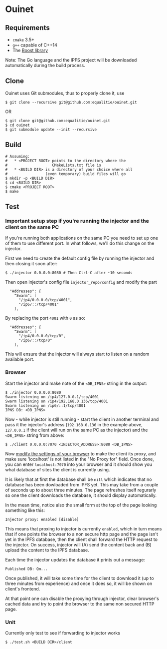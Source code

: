 # Ouinet

## Requirements

* `cmake` 3.5+
* `g++` capable of C++14
* The [Boost library](http://www.boost.org/)

Note: The Go language and the IPFS project will be downloaded automatically
during the build process.

## Clone

Ouinet uses Git submodules, thus to properly clone it, use

```
$ git clone --recursive git@github.com:equalitie/ouinet.git
```

OR

```
$ git clone git@github.com:equalitie/ouinet.git
$ cd ouinet
$ git submodule update --init --recursive
```

## Build

```
# Assuming:
#   * <PROJECT ROOT> points to the directory where the
#                    CMakeLists.txt file is
#   * <BUILD DIR> is a directory of your choice where all
#                 (even temporary) build files will go
$ mkdir -p <BUILD DIR>
$ cd <BUILD DIR>
$ cmake <PROJECT ROOT>
$ make
```

## Test

### Important setup step if you're running the injector and the client on the same PC

If you're running both applications on the same PC you need to set up
one of them to use different port. In what follows, we'll do this change
on the injector.

First we need to create the default config file by running the injector
and then closing it soon after:

```
$ ./injector 0.0.0.0:8080 # Then Ctrl-C after ~10 seconds
```

Then open injector's config file `injector_repo/config` and modify the part

```
  "Addresses": {
    "Swarm": [
      "/ip4/0.0.0.0/tcp/4001",
      "/ip6/::/tcp/4001"
    ],
```

By replacing the port `4001` with `0` as so:

```
  "Addresses": {
    "Swarm": [
      "/ip4/0.0.0.0/tcp/0",
      "/ip6/::/tcp/0"
    ],
```

This will ensure that the injector will always start to listen on a random
available port.

### Browser

Start the injector and make note of the `<DB_IPNS>` string in the output:

```
$ ./injector 0.0.0.0:8080
Swarm listening on /ip4/127.0.0.1/tcp/4001
Swarm listening on /ip4/192.168.0.136/tcp/4001
Swarm listening on /ip6/::1/tcp/4001
IPNS DB: <DB_IPNS>
```

Now - while injector is still running - start the client in another terminal
and pass it the injector's address (`192.168.0.136` in the example above,
`127.0.0.1` if the client will run on the same PC as the injector) and the
`<DB_IPNS>` string from above:

```
$ ./client 0.0.0.0:7070 <INJECTOR_ADDRESS>:8080 <DB_IPNS>
```

Now [modify the settings of your
browser](http://www.wikihow.com/Enter-Proxy-Settings-in-Firefox) to make the
client its proxy, and make sure 'localhost' is not listed in the "No Proxy for"
field. Once done, you can enter `localhost:7070` into your browser and it
should show you what database of sites the client is currently using.

It is likely that at first the database shall be `nill` which indicates that
no database has been dowloaded from IPFS yet. This may take from a couple of
seconds up to about three minutes. The page refreshes itself regurarly so
one the client downloads the database, it should display automatically.

In the mean time, notice also the small form at the top of the page looking
something like this:

```
Injector proxy: enabled [disable]
```

This means that proxing to injector is currently `enabled`, which in turn
means that if one points the browser to a non secure http page and the page
isn't yet in the IPFS database, then the client shall forward the HTTP
request to the injector. On success, injector will (A) send the content
back and (B) upload the content to the IPFS database.

Each time the injector updates the database it prints out a message:

```
Published DB: Qm...
```

Once published, it will take some time for the client to download it
(up to three minutes from experience) and once it does so, it will be shown
on client's frontend.

At that point one can disable the proxying through injector, clear
browser's cached data and try to point the browser to the same non secured
HTTP page.

### Unit

Currently only test to see if forwarding to injector works

```
$ ./test.sh <BUILD DIR>/client
```

